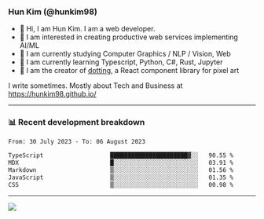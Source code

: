 ### Hun Kim (@hunkim98)

- 👋 Hi, I am Hun Kim. I am a web developer. 
- 🤔 I am interested in creating productive web services implementing AI/ML
- 🔭 I am currently studying Computer Graphics / NLP / Vision, Web 
- 🌱 I am currently learning Typescript, Python, C#, Rust, Jupyter
- 🎨 I am the creator of [dotting](hunkim98.github.io/dotting), a React component library for pixel art

I write sometimes. Mostly about Tech and Business at https://hunkim98.github.io/

---
### 📊 Recent development breakdown
<!--START_SECTION:waka-->

```txt
From: 30 July 2023 - To: 06 August 2023

TypeScript                   ██████████████████████▓░░   90.55 %
MDX                          █░░░░░░░░░░░░░░░░░░░░░░░░   03.91 %
Markdown                     ▒░░░░░░░░░░░░░░░░░░░░░░░░   01.56 %
JavaScript                   ▒░░░░░░░░░░░░░░░░░░░░░░░░   01.35 %
CSS                          ▒░░░░░░░░░░░░░░░░░░░░░░░░   00.98 %
```

<!--END_SECTION:waka-->
---

<!-- <div align='center'> -->
  <img align="center" src="https://github-readme-stats.vercel.app/api?username=hunkim98&theme=dark&show_icons=true"/>
<!-- </div> -->
<!--
**hunkim98/hunkim98** is a ✨ _special_ ✨ repository because its `README.md` (this file) appears on your GitHub profile.

Here are some ideas to get you started:

- 🔭 I’m currently working on ...
- 🌱 I’m currently learning ...
- 👯 I’m looking to collaborate on ...
- 🤔 I’m looking for help with ...
- 💬 Ask me about ...
- 📫 How to reach me: ...
- 😄 Pronouns: ...
- ⚡ Fun fact: ...
-->
